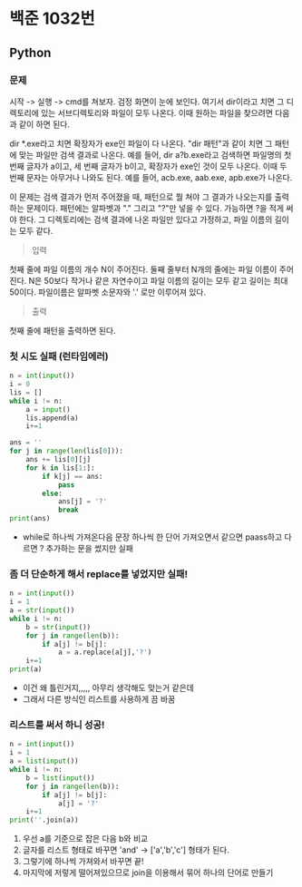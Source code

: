 # 백준 1032번
## Python
### 문제

시작 -> 실행 -> cmd를 쳐보자. 검정 화면이 눈에 보인다. 여기서 dir이라고 치면 그 디렉토리에 있는 서브디렉토리와 파일이 모두 나온다. 이때 원하는 파일을 찾으려면 다음과 같이 하면 된다.

dir *.exe라고 치면 확장자가 exe인 파일이 다 나온다. "dir 패턴"과 같이 치면 그 패턴에 맞는 파일만 검색 결과로 나온다. 예를 들어, dir a?b.exe라고 검색하면 파일명의 첫 번째 글자가 a이고, 세 번째 글자가 b이고, 확장자가 exe인 것이 모두 나온다. 이때 두 번째 문자는 아무거나 나와도 된다. 예를 들어, acb.exe, aab.exe, apb.exe가 나온다.

이 문제는 검색 결과가 먼저 주어졌을 때, 패턴으로 뭘 쳐야 그 결과가 나오는지를 출력하는 문제이다. 패턴에는 알파벳과 "." 그리고 "?"만 넣을 수 있다. 가능하면 ?을 적게 써야 한다. 그 디렉토리에는 검색 결과에 나온 파일만 있다고 가정하고, 파일 이름의 길이는 모두 같다.

> 입력

첫째 줄에 파일 이름의 개수 N이 주어진다. 둘째 줄부터 N개의 줄에는 파일 이름이 주어진다. N은 50보다 작거나 같은 자연수이고 파일 이름의 길이는 모두 같고 길이는 최대 50이다. 파일이름은 알파벳 소문자와 '.' 로만 이루어져 있다.

> 출력

첫째 줄에 패턴을 출력하면 된다.

### 첫 시도 실패 (런타임에러)

```python
n = int(input())
i = 0
lis = []
while i != n:
    a = input()
    lis.append(a)
    i+=1

ans = ''
for j in range(len(lis[0])):
    ans += lis[0][j]
    for k in lis[1:]:
        if k[j] == ans:
            pass
        else:
            ans[j] = '?'
            break
print(ans)
```
- while로 하나씩 가져온다음 문장 하나씩 한 단어 가져오면서 같으면 paass하고 다르면 ? 추가하는 문을 썼지만 실패

### 좀 더 단순하게 해서 replace를 넣었지만 실패!
```python
n = int(input())
i = 1
a = str(input())
while i != n:
    b = str(input())
    for j in range(len(b)):
        if a[j] != b[j]:
            a = a.replace(a[j],'?')
    i+=1
print(a)
```
- 이건 왜 틀린거지,,,,, 아무리 생각해도 맞는거 같은데
- 그래서 다른 방식인 리스트를 사용하게 끔 바꿈

### 리스트를 써서 하니 성공!
```python
n = int(input())
i = 1
a = list(input())
while i != n:
    b = list(input())
    for j in range(len(b)):
        if a[j] != b[j]:
            a[j] = '?'
    i+=1
print(''.join(a))
```
1. 우선 a를 기준으로 잡은 다음 b와 비교
2. 글자를 리스트 형태로 바꾸면 'and' -> ['a','b','c'] 형태가 된다.
3. 그렇기에 하나씩 가져와서 바꾸면 끝!
4. 마지막에 저렇게 떨어져있으므로 join을 이용해서 묶어 하나의 단어로 만들기
